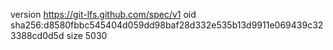 version https://git-lfs.github.com/spec/v1
oid sha256:d8580fbbc545404d059dd98baf28d332e535b13d9911e069439c323388cd0d5d
size 5030
